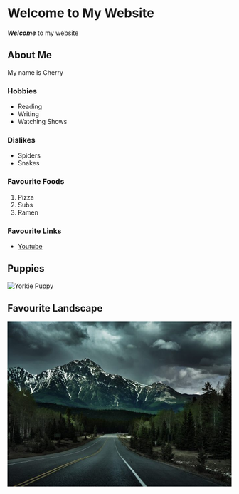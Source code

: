# Welcome to My Website
***Welcome*** to my website


## About Me

My name is Cherry

### Hobbies
- Reading
- Writing
- Watching Shows

### Dislikes

- Spiders
- Snakes

### Favourite Foods
1. Pizza
2. Subs
3. Ramen

### Favourite Links

- [Youtube](https://www.youtube.com)

## Puppies

![Yorkie Puppy](https://www.publicdomainpictures.net/pictures/150000/velka/cute-white-pomeranian-puppy.jpg)

## Favourite Landscape
![Favourite Landscape](Image.jpg)
